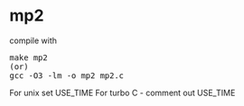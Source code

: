 mp2
===

compile with 

<PRE>
make mp2
(or)
gcc -O3 -lm -o mp2 mp2.c
</PRE>
For unix set USE_TIME
For turbo C - comment out USE_TIME
